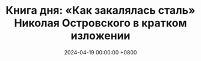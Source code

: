 ---
title: "Книга дня: «Как закалялась сталь» Николая Островского в кратком изложении"
description: >-
  Обзор книги Как закалялась сталь: стойкость и борьба в СССР. Читайте классику Островского о Павле Корчагине!
date: 2024-04-19 00:00:00 +0800
categories: [Мышление, Конспекты-книг]
tags:
  [
    как-закалялась-сталь,
    николай-островский,
    советская-литература,
    советская-классика,
    павел-корчагин,
    стойкость,
    историческая-проза,
    революция,
    большевики,
    украина,
    борьба,
    личностный-рост,
    преодоление,
    советский-союз,
    мораль
  ]
image:
alt: Обложка книги Как закалялась сталь Николая Островского
fallback:
  -
  -
---